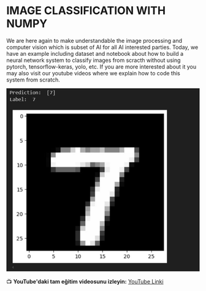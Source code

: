 # IMAGE CLASSIFICATION WITH NUMPY
  We are here again to make understandable the image processing and computer vision which is subset of AI for all AI interested parties. 
  Today, we have an example including dataset and notebook about how to build a neural network system to classify images from scracth without using pytorch, tensorflow-keras, yolo, etc.
  If you are more interested about it you may also visit our youtube videos where we explain how to code this system from scratch.
  
  
  <img src="image_classification_7.JPG" alt="This is an example among our results" width="720" >
  
  📺 **YouTube'daki tam eğitim videosunu izleyin:** [YouTube Linki](https://www.youtube.com/watch?v=u9SMgh-NV6s)


